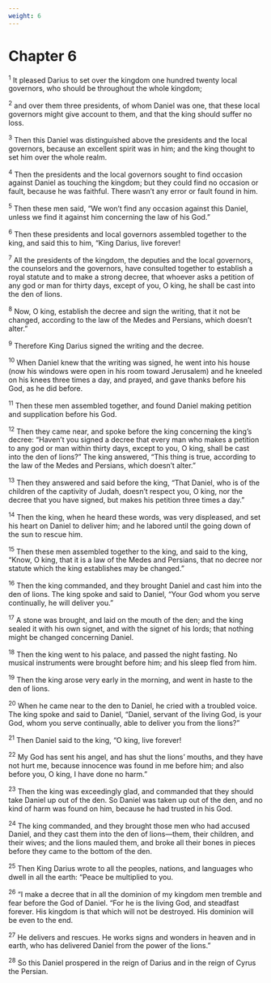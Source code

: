 ```yaml
---
weight: 6
---
```


# Chapter 6

<sup>1</sup> It pleased Darius to set over the kingdom one hundred twenty local governors, who should be throughout the whole kingdom; 

<sup>2</sup> and over them three presidents, of whom Daniel was one, that these local governors might give account to them, and that the king should suffer no loss. 

<sup>3</sup> Then this Daniel was distinguished above the presidents and the local governors, because an excellent spirit was in him; and the king thought to set him over the whole realm. 

<sup>4</sup> Then the presidents and the local governors sought to find occasion against Daniel as touching the kingdom; but they could find no occasion or fault, because he was faithful. There wasn’t any error or fault found in him. 

<sup>5</sup> Then these men said, “We won’t find any occasion against this Daniel, unless we find it against him concerning the law of his God.” 

<sup>6</sup> Then these presidents and local governors assembled together to the king, and said this to him, “King Darius, live forever! 

<sup>7</sup> All the presidents of the kingdom, the deputies and the local governors, the counselors and the governors, have consulted together to establish a royal statute and to make a strong decree, that whoever asks a petition of any god or man for thirty days, except of you, O king, he shall be cast into the den of lions. 

<sup>8</sup> Now, O king, establish the decree and sign the writing, that it not be changed, according to the law of the Medes and Persians, which doesn’t alter.” 

<sup>9</sup> Therefore King Darius signed the writing and the decree. 

<sup>10</sup> When Daniel knew that the writing was signed, he went into his house (now his windows were open in his room toward Jerusalem) and he kneeled on his knees three times a day, and prayed, and gave thanks before his God, as he did before. 

<sup>11</sup> Then these men assembled together, and found Daniel making petition and supplication before his God. 

<sup>12</sup> Then they came near, and spoke before the king concerning the king’s decree: “Haven’t you signed a decree that every man who makes a petition to any god or man within thirty days, except to you, O king, shall be cast into the den of lions?” The king answered, “This thing is true, according to the law of the Medes and Persians, which doesn’t alter.” 

<sup>13</sup> Then they answered and said before the king, “That Daniel, who is of the children of the captivity of Judah, doesn’t respect you, O king, nor the decree that you have signed, but makes his petition three times a day.” 

<sup>14</sup> Then the king, when he heard these words, was very displeased, and set his heart on Daniel to deliver him; and he labored until the going down of the sun to rescue him. 

<sup>15</sup> Then these men assembled together to the king, and said to the king, “Know, O king, that it is a law of the Medes and Persians, that no decree nor statute which the king establishes may be changed.” 

<sup>16</sup> Then the king commanded, and they brought Daniel and cast him into the den of lions. The king spoke and said to Daniel, “Your God whom you serve continually, he will deliver you.” 

<sup>17</sup> A stone was brought, and laid on the mouth of the den; and the king sealed it with his own signet, and with the signet of his lords; that nothing might be changed concerning Daniel. 

<sup>18</sup> Then the king went to his palace, and passed the night fasting. No musical instruments were brought before him; and his sleep fled from him. 

<sup>19</sup> Then the king arose very early in the morning, and went in haste to the den of lions. 

<sup>20</sup> When he came near to the den to Daniel, he cried with a troubled voice. The king spoke and said to Daniel, “Daniel, servant of the living God, is your God, whom you serve continually, able to deliver you from the lions?” 

<sup>21</sup> Then Daniel said to the king, “O king, live forever! 

<sup>22</sup> My God has sent his angel, and has shut the lions’ mouths, and they have not hurt me, because innocence was found in me before him; and also before you, O king, I have done no harm.” 

<sup>23</sup> Then the king was exceedingly glad, and commanded that they should take Daniel up out of the den. So Daniel was taken up out of the den, and no kind of harm was found on him, because he had trusted in his God. 

<sup>24</sup> The king commanded, and they brought those men who had accused Daniel, and they cast them into the den of lions—them, their children, and their wives; and the lions mauled them, and broke all their bones in pieces before they came to the bottom of the den. 

<sup>25</sup> Then King Darius wrote to all the peoples, nations, and languages who dwell in all the earth: “Peace be multiplied to you. 

<sup>26</sup> “I make a decree that in all the dominion of my kingdom men tremble and fear before the God of Daniel. “For he is the living God, and steadfast forever. His kingdom is that which will not be destroyed. His dominion will be even to the end. 

<sup>27</sup> He delivers and rescues. He works signs and wonders in heaven and in earth, who has delivered Daniel from the power of the lions.” 

<sup>28</sup> So this Daniel prospered in the reign of Darius and in the reign of Cyrus the Persian. 


